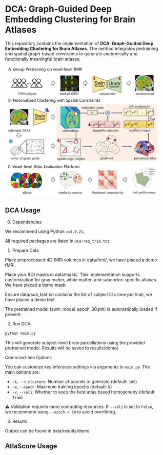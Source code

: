 
# DCA: Graph-Guided Deep Embedding Clustering for Brain Atlases

This repository contains the implementation of **DCA: Graph-Guided Deep Embedding Clustering for Brain Atlases**. The method integrates pretraining and spatial graph-based constraints to generate anatomically and functionally meaningful brain atlases.

![](fig.png)


## DCA Usage

0. Dependencies

We recommend using Python `==3.9.21`.

All required packages are listed in `DCA/req_trim.txt`. 


1. Prepare Data
   
Place preprocessed 4D fMRI volumes in data/fmri/, we have placed a demo fMRI.

Place your ROI masks in data/mask/. This implementation supports customization for gray matter, white matter, and subcortex-specific atlases. We have placed a demo mask.

Ensure data/sub_test.txt contains the list of subject IDs (one per line), we have placed a demo text.

The pretrained model (swin_model_epoch_30.pth) is automatically loaded if present.


2. Run DCA

```bash
python main.py
```

This will generate subject-level brain parcellations using the provided pretrained model. Results will be saved to results/demo/.

 Command-line Options
 
You can customize key inference settings via arguments in `main.py`. The main options are:

- `-k`, `--n_clusters`: Number of parcels to generate (default: `100`)
- `-e`, `--epoch`: Maximum training epochs (default: `8`)
- `-v`, `--vali`: Whether to keep the best atlas based homogeneity (default: `True`)

⚠️ Validation requires more computing resources. If `--vali` is set to `False`, we recommend using `--epoch < 10` to avoid overfitting.


3. Results

Output can be found in data/results/demo

## AtlaScore Usage
